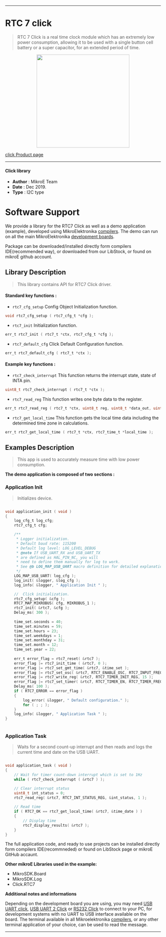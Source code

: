 
---
# RTC 7 click

> RTC 7 Click is a real time clock module which has an extremely low power consumption, allowing it to be used with a single button cell battery or a super capacitor, for an extended period of time. 

<p align="center">
  <img src="https://download.mikroe.com/images/click_for_ide/rtc7_click.png" height=300px>
</p>

[click Product page](https://www.mikroe.com/rtc-7-click)

---


#### Click library 

- **Author**        : MikroE Team
- **Date**          : Dec 2019.
- **Type**          : I2C type


# Software Support

We provide a library for the RTC7 Click 
as well as a demo application (example), developed using MikroElektronika 
[compilers](https://shop.mikroe.com/compilers). 
The demo can run on all the main MikroElektronika [development boards](https://shop.mikroe.com/development-boards).

Package can be downloaded/installed directly form compilers IDE(recommended way), or downloaded from our LibStock, or found on mikroE github account. 

## Library Description

> This library contains API for RTC7 Click driver.

#### Standard key functions :

- `rtc7_cfg_setup` Config Object Initialization function.
```c
void rtc7_cfg_setup ( rtc7_cfg_t *cfg ); 
```

- `rtc7_init` Initialization function.
```c
err_t rtc7_init ( rtc7_t *ctx, rtc7_cfg_t *cfg );
```

- `rtc7_default_cfg` Click Default Configuration function.
```c
err_t rtc7_default_cfg ( rtc7_t *ctx );
```

#### Example key functions :

- `rtc7_check_interrupt` This function returns the interrupt state, state of INTA pin.
```c
uint8_t rtc7_check_interrupt ( rtc7_t *ctx );
```

- `rtc7_read_reg` This function writes one byte data to the register.
```c
err_t rtc7_read_reg ( rtc7_t *ctx, uint8_t reg, uint8_t *data_out, uint8_t len );
```

- `rtc7_get_local_time` This function gets the local time data including the determined time zone in calculations.
```c
err_t rtc7_get_local_time ( rtc7_t *ctx, rtc7_time_t *local_time );
```

## Examples Description

> This app is used to accurately measure time with low power consumption.

**The demo application is composed of two sections :**

### Application Init 

> Initializes device.

```c

void application_init ( void )
{
    log_cfg_t log_cfg;
    rtc7_cfg_t cfg;

    /** 
     * Logger initialization.
     * Default baud rate: 115200
     * Default log level: LOG_LEVEL_DEBUG
     * @note If USB_UART_RX and USB_UART_TX 
     * are defined as HAL_PIN_NC, you will 
     * need to define them manually for log to work. 
     * See @b LOG_MAP_USB_UART macro definition for detailed explanation.
     */
    LOG_MAP_USB_UART( log_cfg );
    log_init( &logger, &log_cfg );
    log_info( &logger, " Application Init " );

    //  Click initialization.
    rtc7_cfg_setup( &cfg );
    RTC7_MAP_MIKROBUS( cfg, MIKROBUS_1 );
    rtc7_init( &rtc7, &cfg );
    Delay_ms( 300 );
    
    time_set.seconds = 40;
    time_set.minutes = 59;
    time_set.hours = 23;
    time_set.weekdays = 1;
    time_set.monthday = 31;
    time_set.month = 12;
    time_set.year = 22;
    
    err_t error_flag = rtc7_reset( &rtc7 );
    error_flag |= rtc7_init_time ( &rtc7, 0 );
    error_flag |= rtc7_set_gmt_time( &rtc7, &time_set );
    error_flag |= rtc7_set_osc( &rtc7, RTC7_ENABLE_OSC, RTC7_INPUT_FREQ_32768HZ, RTC7_OUTPUT_FREQ_32768HZ );
    error_flag |= rtc7_write_reg( &rtc7, RTC7_TIMER_INIT_REG, 15 );
    error_flag |= rtc7_set_timer( &rtc7, RTC7_TIMER_EN, RTC7_TIMER_FREQ_16HZ );
    Delay_ms( 100 );
    if ( RTC7_ERROR == error_flag )
    {
        log_error( &logger, " Default configuration." );
        for ( ; ; );
    }
    log_info( &logger, " Application Task " );
}
  
```

### Application Task

> Waits for a second count-up interrupt and then reads and logs the current time and date on the USB UART.

```c

void application_task ( void )
{
    // Wait for timer count-down interrupt which is set to 1Hz
    while ( rtc7_check_interrupt ( &rtc7 ) );

    // Clear interrupt status
    uint8_t int_status = 0;
    rtc7_read_reg( &rtc7, RTC7_INT_STATUS_REG, &int_status, 1 );
    
    // Read time
    if ( RTC7_OK == rtc7_get_local_time( &rtc7, &time_date ) )
    {
        // Display time
        rtc7_display_results( &rtc7 );
    }
}

```

The full application code, and ready to use projects can be  installed directly form compilers IDE(recommneded) or found on LibStock page or mikroE GitHub accaunt.

**Other mikroE Libraries used in the example:** 

- MikroSDK.Board
- MikroSDK.Log
- Click.RTC7

**Additional notes and informations**

Depending on the development board you are using, you may need 
[USB UART click](https://shop.mikroe.com/usb-uart-click), 
[USB UART 2 Click](https://shop.mikroe.com/usb-uart-2-click) or 
[RS232 Click](https://shop.mikroe.com/rs232-click) to connect to your PC, for 
development systems with no UART to USB interface available on the board. The 
terminal available in all Mikroelektronika 
[compilers](https://shop.mikroe.com/compilers), or any other terminal application 
of your choice, can be used to read the message.



---

